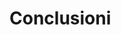 # Conclusioni

<!-- cosa abbiamo imparato, cosa abbiamo fatto per la prima volta,
soddisfazione complessiva -->
